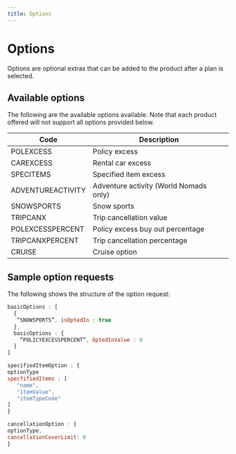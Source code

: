 ```yaml
---
title: Options
---
```


# Options

Options are optional extras that can be added to the product after a plan is selected.

## Available options

The following are the available options available. Note that each product offered will not support all options provided below.

| Code        | Description |
| ----------- | ----------- | 
| POLEXCESS   | Policy excess |
| CAREXCESS   | Rental car excess |
| SPECITEMS | Specified item excess |
| ADVENTUREACTIVITY | Adventure activity (World Nomads only) |
| SNOWSPORTS | Snow sports |
| TRIPCANX | Trip cancellation value |
| POLEXCESSPERCENT | Policy excess buy out percentage |
| TRIPCANXPERCENT | Trip cancellation percentage |
| CRUISE | Cruise option |

## Sample option requests

The following shows the structure of the option request:

```javascript
basicOptions : [
  {
   “SNOWSPORTS”, isOptedIn : true
  },
  basicOptions : {
    “POLICYEXCESSPERCENT”, OptedInValue : 0
  }
]

specifiedItemOption : {
optionType
specfifiedItems : [
   "name", 
   "itemValue",
   "itemTypeCode"
]
}

cancellationOption : {
optionType,
cancellationCoverLimit: 0
}
````

